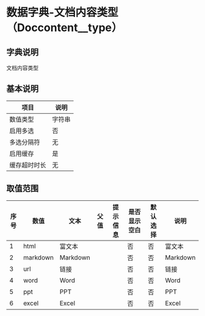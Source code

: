 # 数据字典-文档内容类型（Doccontent__type）
## 字典说明
文档内容类型

## 基本说明
| 项目 | 说明 |
| ---- | ---- |
| 数值类型 | 字符串 |
| 启用多选 | 否 |
| 多选分隔符 | 无 |
| 启用缓存 | 是 |
| 缓存超时时长 | 无 |

## 取值范围
| 序号 | 数值 | 文本 | 父值 | 提示信息 | 是否显示空白 | 默认选择 | 说明 |
| ---- | ---- | ---- | ---- | ---- | ---- | ---- | ---- |
| 1 | html | 富文本 |  |  | 否 | 否 | 富文本 |
| 2 | markdown | Markdown |  |  | 否 | 否 | Markdown |
| 3 | url | 链接 |  |  | 否 | 否 | 链接 |
| 4 | word | Word |  |  | 否 | 否 | Word |
| 5 | ppt | PPT |  |  | 否 | 否 | PPT |
| 6 | excel | Excel |  |  | 否 | 否 | Excel |

